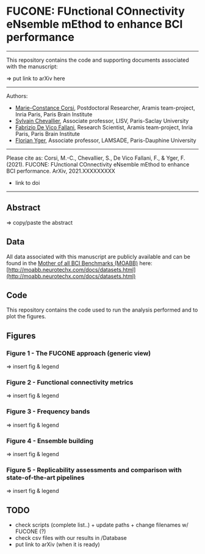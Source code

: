 # FUCONE: FUnctional COnnectivity eNsemble mEthod to enhance BCI performance
---
This repository contains the code and supporting documents associated with the manuscript:

=> put link to arXiv here

---
Authors:
* [Marie-Constance Corsi](https://marieconstance-corsi.netlify.app), Postdoctoral Researcher, Aramis team-project, Inria Paris, Paris Brain Institute
* [Sylvain Chevallier](https://sylvchev.github.io), Associate professor, LISV, Paris-Saclay University
* [Fabrizio De Vico Fallani](https://sites.google.com/site/devicofallanifabrizio/), Research Scientist, Aramis team-project, Inria Paris, Paris Brain Institute
* [Florian Yger](http://www.yger.fr), Associate professor, LAMSADE, Paris-Dauphine University

---
Please cite as:
Corsi, M.-C., Chevallier, S., De Vico Fallani, F., & Yger, F. (2021). FUCONE: FUnctional COnnectivity eNsemble mEthod to enhance BCI performance. ArXiv, 2021.XXXXXXXXX
+ link to doi

---

## Abstract
=> copy/paste the abstract



## Data
All data associated with this manuscript are publicly available and can be found in the [Mother of all BCI Benchmarks (MOABB)](http://moabb.neurotechx.com/docs/index.html) here:
[http://moabb.neurotechx.com/docs/datasets.html](http://moabb.neurotechx.com/docs/datasets.html)


## Code
This repository contains the code used to run the analysis performed and to plot the figures.


## Figures

### Figure 1 - The FUCONE approach (generic view)
=> insert fig & legend

### Figure 2 - Functional connectivity metrics
=> insert fig & legend

### Figure 3 - Frequency bands
=> insert fig & legend

### Figure 4 - Ensemble building
=> insert fig & legend

### Figure 5 - Replicability assessments and comparison with state-of-the-art pipelines
=> insert fig & legend


## TODO
- check scripts (complete list..) + update paths + change filenames w/ FUCONE (?)
- check csv files with our results in /Database
- put link to arXiv (when it is ready)
